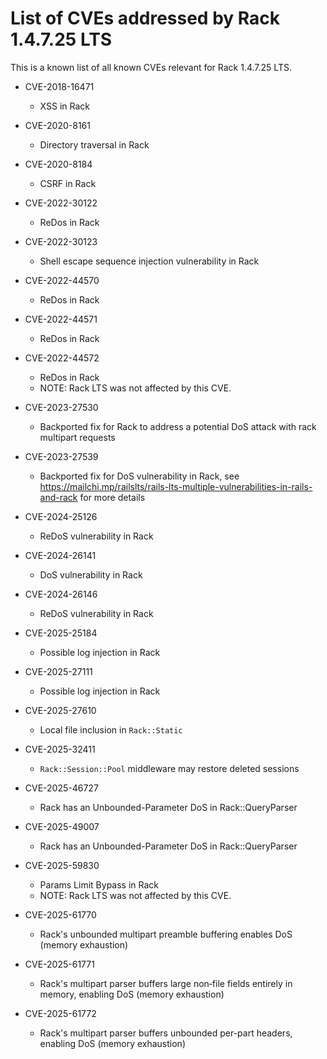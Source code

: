 # List of CVEs addressed by Rack 1.4.7.25 LTS

This is a known list of all known CVEs relevant for Rack 1.4.7.25 LTS.

- CVE-2018-16471
  - XSS in Rack

- CVE-2020-8161
  - Directory traversal in Rack

- CVE-2020-8184
  - CSRF in Rack

- CVE-2022-30122
  - ReDos in Rack

- CVE-2022-30123
  - Shell escape sequence injection vulnerability in Rack

- CVE-2022-44570
  - ReDos in Rack

- CVE-2022-44571
  - ReDos in Rack

- CVE-2022-44572
  - ReDos in Rack
  - NOTE: Rack LTS was not affected by this CVE.

- CVE-2023-27530
  - Backported fix for Rack to address a potential DoS attack with rack multipart requests

- CVE-2023-27539
  - Backported fix for DoS vulnerability in Rack, see https://mailchi.mp/railslts/rails-lts-multiple-vulnerabilities-in-rails-and-rack for more details

- CVE-2024-25126
  - ReDoS vulnerability in Rack

- CVE-2024-26141
  - DoS vulnerability in Rack

- CVE-2024-26146
  - ReDoS vulnerability in Rack

- CVE-2025-25184
  - Possible log injection in Rack

- CVE-2025-27111
  - Possible log injection in Rack

- CVE-2025-27610
  - Local file inclusion in `Rack::Static`

- CVE-2025-32411
  - `Rack::Session::Pool` middleware may restore deleted sessions

- CVE-2025-46727
  - Rack has an Unbounded-Parameter DoS in Rack::QueryParser

- CVE-2025-49007
  - Rack has an Unbounded-Parameter DoS in Rack::QueryParser

- CVE-2025-59830
  - Params Limit Bypass in Rack
  - NOTE: Rack LTS was not affected by this CVE.

- CVE-2025-61770
  - Rack's unbounded multipart preamble buffering enables DoS (memory exhaustion)

- CVE-2025-61771
  - Rack's multipart parser buffers large non‑file fields entirely in memory, enabling DoS (memory exhaustion)

- CVE-2025-61772
  - Rack's multipart parser buffers unbounded per-part headers, enabling DoS (memory exhaustion)
